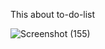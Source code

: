 This about to-do-list



![Screenshot (155)](https://github.com/rajaec/To-do-lists/assets/118007988/51fb59b1-30c0-402b-8081-9cf05f2dbb0b)

